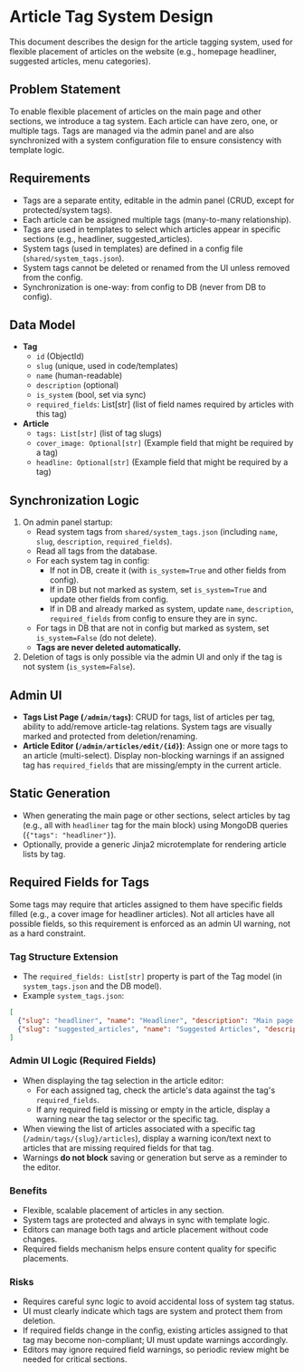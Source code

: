 # Article Tag System Design

This document describes the design for the article tagging system, used for flexible placement of articles on the website (e.g., homepage headliner, suggested articles, menu categories).

## Problem Statement

To enable flexible placement of articles on the main page and other sections, we introduce a tag system. Each article can have zero, one, or multiple tags. Tags are managed via the admin panel and are also synchronized with a system configuration file to ensure consistency with template logic.

## Requirements
- Tags are a separate entity, editable in the admin panel (CRUD, except for protected/system tags).
- Each article can be assigned multiple tags (many-to-many relationship).
- Tags are used in templates to select which articles appear in specific sections (e.g., headliner, suggested_articles).
- System tags (used in templates) are defined in a config file (`shared/system_tags.json`).
- System tags cannot be deleted or renamed from the UI unless removed from the config.
- Synchronization is one-way: from config to DB (never from DB to config).

## Data Model
- **Tag**
  - `id` (ObjectId)
  - `slug` (unique, used in code/templates)
  - `name` (human-readable)
  - `description` (optional)
  - `is_system` (bool, set via sync)
  - `required_fields`: List[str] (list of field names required by articles with this tag)
- **Article**
  - `tags: List[str]` (list of tag slugs)
  - `cover_image: Optional[str]` (Example field that might be required by a tag)
  - `headline: Optional[str]` (Example field that might be required by a tag)

## Synchronization Logic
1. On admin panel startup:
    - Read system tags from `shared/system_tags.json` (including `name`, `slug`, `description`, `required_fields`).
    - Read all tags from the database.
    - For each system tag in config:
        - If not in DB, create it (with `is_system=True` and other fields from config).
        - If in DB but not marked as system, set `is_system=True` and update other fields from config.
        - If in DB and already marked as system, update `name`, `description`, `required_fields` from config to ensure they are in sync.
    - For tags in DB that are not in config but marked as system, set `is_system=False` (do not delete).
    - **Tags are never deleted automatically.**
2. Deletion of tags is only possible via the admin UI and only if the tag is not system (`is_system=False`).

## Admin UI
- **Tags List Page (`/admin/tags`)**: CRUD for tags, list of articles per tag, ability to add/remove article-tag relations. System tags are visually marked and protected from deletion/renaming.
- **Article Editor (`/admin/articles/edit/{id}`)**: Assign one or more tags to an article (multi-select). Display non-blocking warnings if an assigned tag has `required_fields` that are missing/empty in the current article.

## Static Generation
- When generating the main page or other sections, select articles by tag (e.g., all with `headliner` tag for the main block) using MongoDB queries (`{"tags": "headliner"}`).
- Optionally, provide a generic Jinja2 microtemplate for rendering article lists by tag.

## Required Fields for Tags

Some tags may require that articles assigned to them have specific fields filled (e.g., a cover image for headliner articles). Not all articles have all possible fields, so this requirement is enforced as an admin UI warning, not as a hard constraint.

### Tag Structure Extension
- The `required_fields: List[str]` property is part of the Tag model (in `system_tags.json` and the DB model).
- Example `system_tags.json`:
```json
[
  {"slug": "headliner", "name": "Headliner", "description": "Main page headliner article", "required_fields": ["cover_image", "headline"]},
  {"slug": "suggested_articles", "name": "Suggested Articles", "description": "Articles suggested on the main page", "required_fields": ["cover_image"]}
]
```

### Admin UI Logic (Required Fields)
- When displaying the tag selection in the article editor:
    - For each assigned tag, check the article's data against the tag's `required_fields`.
    - If any required field is missing or empty in the article, display a warning near the tag selector or the specific tag.
- When viewing the list of articles associated with a specific tag (`/admin/tags/{slug}/articles`), display a warning icon/text next to articles that are missing required fields for that tag.
- Warnings **do not block** saving or generation but serve as a reminder to the editor.

### Benefits
- Flexible, scalable placement of articles in any section.
- System tags are protected and always in sync with template logic.
- Editors can manage both tags and article placement without code changes.
- Required fields mechanism helps ensure content quality for specific placements.

### Risks
- Requires careful sync logic to avoid accidental loss of system tag status.
- UI must clearly indicate which tags are system and protect them from deletion.
- If required fields change in the config, existing articles assigned to that tag may become non-compliant; UI must update warnings accordingly.
- Editors may ignore required field warnings, so periodic review might be needed for critical sections. 